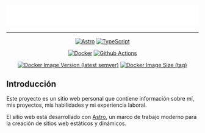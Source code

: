 <div align=center>

[![Logo](./public/logo.svg)](https://alejoide.com)

---

[![Astro](https://img.shields.io/badge/Astro-purple?style=for-the-badge&logo=astro&logoColor=white
)](https://astro.build/)
[![TypeScript](https://img.shields.io/badge/Typescript-blue?style=for-the-badge&logo=typescript&logoColor=white
)](https://astro.build/)

[![Docker](https://img.shields.io/badge/Docker-2CA5E0?style=for-the-badge&logo=docker&logoColor=white)](https://www.docker.com/)
[![Github Actions](https://img.shields.io/badge/Actions-white?style=for-the-badge&logo=github&logoColor=black)](https://github.com/features/actions)

[![Docker Image Version (latest semver)](https://img.shields.io/docker/v/alejoide/alejoide-web)](https://hub.docker.com/r/alejoide/alejoide-web) [![Docker Image Size (tag)](https://img.shields.io/docker/image-size/alejoide/alejoide-web)](https://hub.docker.com/r/alejoide/alejoide-web)

</div>

## Introducción

Este proyecto es un sitio web personal que contiene información sobre mí, mis proyectos, mis habilidades y mi experiencia laboral.

El sitio web está desarrollado con [Astro](https://astro.build/), un marco de trabajo moderno para la creación de sitios web estáticos y dinámicos.

<!-- Puedes acceder al sitio visitando [www.alejoide.com](https://alejoide.com). -->
